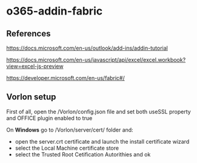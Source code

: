 # o365-addin-fabric

## References

https://docs.microsoft.com/en-us/outlook/add-ins/addin-tutorial

https://docs.microsoft.com/en-us/javascript/api/excel/excel.workbook?view=excel-js-preview

https://developer.microsoft.com/en-us/fabric#/

## Vorlon setup

First of all, open the /Vorlon/config.json file and set both useSSL property and OFFICE plugin enabled to true

On **Windows** go to /Vorlon/server/cert/ folder and:
- open the server.crt certificate and launch the install certificate wizard
- select the Local Machine certificate store
- select the Trusted Root Cetification Autorithies and ok
